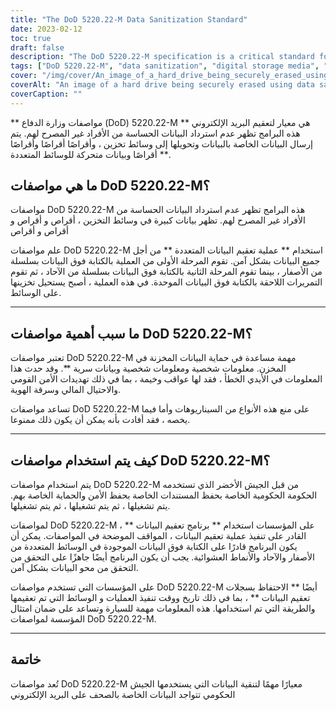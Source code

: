 ```yaml
---
title: "The DoD 5220.22-M Data Sanitization Standard"
date: 2023-02-12
toc: true
draft: false
description: "The DoD 5220.22-M specification is a critical standard for securely erasing sensitive information from digital storage media, widely used by the U.S. military and government organizations."
tags: ["DoD 5220.22-M", "data sanitization", "digital storage media", "U.S. military", "government organizations", "sensitive information", "security", "data erasure", "multi-pass process", "ECE method"]
cover: "/img/cover/An_image_of_a_hard_drive_being_securely_erased_using_data.png"
coverAlt: "An image of a hard drive being securely erased using data sanitization software, with a padlock or a shield symbolizing security in the foreground"
coverCaption: ""
---
```


 ** مواصفات وزارة الدفاع (DoD) 5220.22-M ** هي معيار لتعقيم البريد الإلكتروني هذه البرامج تظهر عدم استرداد البيانات الحساسة من الأفراد غير المصرح لهم. يتم إرسال البيانات الخاصة بالبيانات وتحويلها إلى وسائط تخزين ، وأقراصًا أقراصًا وأقراصًا أقراصًا وبيانات متحركة للوسائط المتعددة **.  ## ما هي مواصفات DoD 5220.22-M؟  مواصفات DoD 5220.22-M هذه البرامج تظهر عدم استرداد البيانات الحساسة من الأفراد غير المصرح لهم. تظهر بيانات كبيرة في وسائط التخزين ، أقراص و أقراص و أقراص و أقراص  علم مواصفات DoD 5220.22-M استخدام ** عملية تعقيم البيانات المتعددة ** من أجل جميع البيانات بشكل آمن. تقوم المرحلة الأولى من العملية بالكتابة فوق البيانات بسلسلة من الأصفار ، بينما تقوم المرحلة الثانية بالكتابة فوق البيانات بسلسلة من الآحاد ، ثم تقوم التمريرات اللاحقة بالكتابة فوق البيانات الموحدة. في هذه العملية ، أصبح يستحيل تخزينها على الوسائط.  ______  ## ما سبب أهمية مواصفات DoD 5220.22-M؟  تعتبر مواصفات DoD 5220.22-M مهمة مساعدة في حماية البيانات المخزنة في المخزن. معلومات شخصية ومعلومات شخصية وبيانات سرية **. وقد حدث هذا المعلومات في الأيدي الخطأ ، فقد لها عواقب وخيمة ، بما في ذلك تهديدات الأمن القومي والاحتيال المالي وسرقة الهوية.  تساعد مواصفات DoD 5220.22-M على منع هذه الأنواع من السيناريوهات وأما فيما يخصه ، فقد أفادت بأنه يمكن أن يكون ذلك ممنوعا.  ______  ## كيف يتم استخدام مواصفات DoD 5220.22-M؟  يتم استخدام مواصفات DoD 5220.22-M من قبل الجيش الأخضر الذي تستخدمه الحكومة الحكومية الخاصة بحفظ المستندات الخاصة بحفظ الأمن والحماية الخاصة بهم. يتم تشغيلها ، ثم يتم تشغيلها ، ثم يتم تشغيلها.  لمواصفات DoD 5220.22-M ، على المؤسسات استخدام ** برنامج تعقيم البيانات ** القادر على تنفيذ عملية تعقيم البيانات ، المواقف الموضحة في المواصفات. يمكن أن يكون البرنامج قادرًا على الكتابة فوق البيانات الموجودة في الوسائط المتعددة من الأصفار والآحاد والأنماط العشوائية. يجب أن يكون البرنامج أيضًا جاهزًا على التحقق من التحقق من محو البيانات بشكل آمن.  على المؤسسات التي تستخدم مواصفات DoD 5220.22-M أيضًا ** الاحتفاظ بسجلات تعقيم البيانات ** ، بما في ذلك تاريخ ووقت تنفيذ العمليات و الوسائط التي تم تعقيمها والطريقة التي تم استخدامها. هذه المعلومات مهمة للسيارة وتساعد على ضمان امتثال المؤسسة لمواصفات DoD 5220.22-M.  ______  ## خاتمة  تُعد مواصفات DoD 5220.22-M معيارًا مهمًا لتنقية البيانات التي يستخدمها الجيش الحكومي تتواجد البيانات الخاصة بالصحف على البريد الإلكتروني